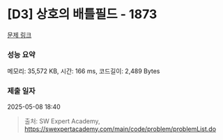 # [D3] 상호의 배틀필드 - 1873 

[문제 링크](https://swexpertacademy.com/main/code/problem/problemDetail.do?contestProbId=AV5LyE7KD2ADFAXc) 

### 성능 요약

메모리: 35,572 KB, 시간: 166 ms, 코드길이: 2,489 Bytes

### 제출 일자

2025-05-08 18:40



> 출처: SW Expert Academy, https://swexpertacademy.com/main/code/problem/problemList.do